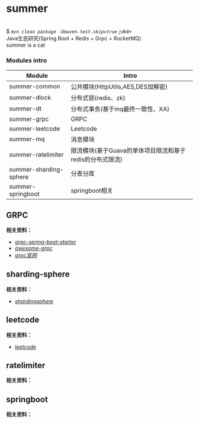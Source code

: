 # summer<br>$ *`mvn clean package -Dmaven.test.skip=true` `jdk8+`*<br>Java生态研究(Spring Boot + Redis + Grpc + RocketMQ)<br>summer is a cat### Modules introModule | Intro  ------ | ------  summer-common | 公共模块(HttpUtils,AES,DES加解密)<br>summer-dlock | 分布式锁(redis、zk)<br>summer-dt | 分布式事务(基于mq最终一致性、XA)<br>summer-grpc | GRPC<br>summer-leetcode | Leetcode<br>summer-mq | 消息模块<br>summer-ratelimiter | 限流模块(基于Guava的单体项目限流和基于redis的分布式限流)<br>summer-sharding-sphere | 分表分库<br>summer-springboot | springboot相关<br>## GRPC**相关资料：**    - [*grpc-spring-boot-starter*](https://github.com/LogNet/grpc-spring-boot-starter)<br>- [*awesome-grpc*](https://github.com/grpc-ecosystem/awesome-grpc)<br>- [*grpc官网*](https://grpc.io/)<br>## sharding-sphere  **相关资料：**    - [*shardingsphere*](https://github.com/apache/incubator-shardingsphere)<br>## leetcode  **相关资料：**    - [*leetcode*](https://leetcode-cn.com/problemset/all/)<br>## ratelimiter  **相关资料：**    ## springboot  **相关资料：**    